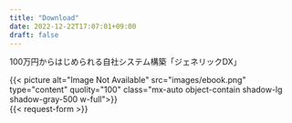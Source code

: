 ```yaml
---
title: "Download"
date: 2022-12-22T17:07:01+09:00
draft: false
---
```


<section class="py-10 lg:py-20 bg-[url('../img/patternA.webp')] bg-cover" id="download">

<div class="px-4 flex flex-col lg:flex-row gap-x-32 md:gap-x-16 lg:w-11/12 max-w-[1280px] 3xl:max-w-[1500px] mx-auto">

<div class="w-4/5 mx-auto lg:w-1/2">
<p class="mb-10 lg:mb-16 text-[#01A2EB] font-bold text-[26px] md:text-[36px] 3xl:text-[40px] text-center">
100万円からはじめられる自社システム構築「ジェネリックDX」
</p>
<div>
{{< picture alt="Image Not Available" src="images/ebook.png" type="content" quolity="100" class="mx-auto object-contain shadow-lg shadow-gray-500 w-full">}}
</div>
</div>


<div class="px-0 lg:w-3/5 mx-auto relative z-50">
{{< request-form >}}
</div>

</div>

</section>
